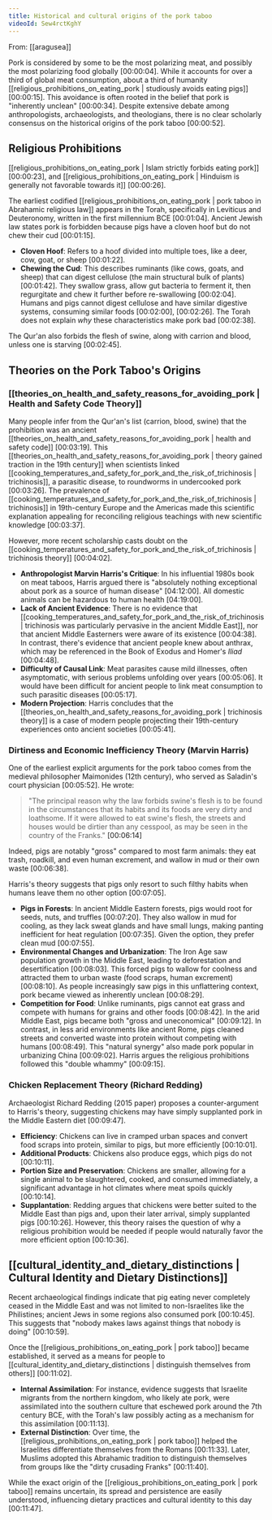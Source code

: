 ```yaml
---
title: Historical and cultural origins of the pork taboo
videoId: Sew4rctKghY
---
```


From: [[aragusea]] <br/> 

Pork is considered by some to be the most polarizing meat, and possibly the most polarizing food globally <a class="yt-timestamp" data-t="00:00:04">[00:00:04]</a>. While it accounts for over a third of global meat consumption, about a third of humanity [[religious_prohibitions_on_eating_pork | studiously avoids eating pigs]] <a class="yt-timestamp" data-t="00:00:15">[00:00:15]</a>. This avoidance is often rooted in the belief that pork is "inherently unclean" <a class="yt-timestamp" data-t="00:00:34">[00:00:34]</a>. Despite extensive debate among anthropologists, archaeologists, and theologians, there is no clear scholarly consensus on the historical origins of the pork taboo <a class="yt-timestamp" data-t="00:00:52">[00:00:52]</a>.

## Religious Prohibitions

[[religious_prohibitions_on_eating_pork | Islam strictly forbids eating pork]] <a class="yt-timestamp" data-t="00:00:23">[00:00:23]</a>, and [[religious_prohibitions_on_eating_pork | Hinduism is generally not favorable towards it]] <a class="yt-timestamp" data-t="00:00:26">[00:00:26]</a>.

The earliest codified [[religious_prohibitions_on_eating_pork | pork taboo in Abrahamic religious law]] appears in the Torah, specifically in Leviticus and Deuteronomy, written in the first millennium BCE <a class="yt-timestamp" data-t="00:01:04">[00:01:04]</a>. Ancient Jewish law states pork is forbidden because pigs have a cloven hoof but do not chew their cud <a class="yt-timestamp" data-t="00:01:15">[00:01:15]</a>.
*   **Cloven Hoof**: Refers to a hoof divided into multiple toes, like a deer, cow, goat, or sheep <a class="yt-timestamp" data-t="00:01:22">[00:01:22]</a>.
*   **Chewing the Cud**: This describes ruminants (like cows, goats, and sheep) that can digest cellulose (the main structural bulk of plants) <a class="yt-timestamp" data-t="00:01:42">[00:01:42]</a>. They swallow grass, allow gut bacteria to ferment it, then regurgitate and chew it further before re-swallowing <a class="yt-timestamp" data-t="00:02:04">[00:02:04]</a>. Humans and pigs cannot digest cellulose and have similar digestive systems, consuming similar foods <a class="yt-timestamp" data-t="00:02:00">[00:02:00]</a>, <a class="yt-timestamp" data-t="00:02:26">[00:02:26]</a>. The Torah does not explain *why* these characteristics make pork bad <a class="yt-timestamp" data-t="00:02:38">[00:02:38]</a>.

The Qur'an also forbids the flesh of swine, along with carrion and blood, unless one is starving <a class="yt-timestamp" data-t="00:02:45">[00:02:45]</a>.

## Theories on the Pork Taboo's Origins

### [[theories_on_health_and_safety_reasons_for_avoiding_pork | Health and Safety Code Theory]]

Many people infer from the Qur'an's list (carrion, blood, swine) that the prohibition was an ancient [[theories_on_health_and_safety_reasons_for_avoiding_pork | health and safety code]] <a class="yt-timestamp" data-t="00:03:19">[00:03:19]</a>. This [[theories_on_health_and_safety_reasons_for_avoiding_pork | theory gained traction in the 19th century]] when scientists linked [[cooking_temperatures_and_safety_for_pork_and_the_risk_of_trichinosis | trichinosis]], a parasitic disease, to roundworms in undercooked pork <a class="yt-timestamp" data-t="00:03:26">[00:03:26]</a>. The prevalence of [[cooking_temperatures_and_safety_for_pork_and_the_risk_of_trichinosis | trichinosis]] in 19th-century Europe and the Americas made this scientific explanation appealing for reconciling religious teachings with new scientific knowledge <a class="yt-timestamp" data-t="00:03:37">[00:03:37]</a>.

However, more recent scholarship casts doubt on the [[cooking_temperatures_and_safety_for_pork_and_the_risk_of_trichinosis | trichinosis theory]] <a class="yt-timestamp" data-t="00:04:02">[00:04:02]</a>.
*   **Anthropologist Marvin Harris's Critique**: In his influential 1980s book on meat taboos, Harris argued there is "absolutely nothing exceptional about pork as a source of human disease" <a class="yt-timestamp" data-t="04:12:00">[04:12:00]</a>. All domestic animals can be hazardous to human health <a class="yt-timestamp" data-t="04:19:00">[04:19:00]</a>.
*   **Lack of Ancient Evidence**: There is no evidence that [[cooking_temperatures_and_safety_for_pork_and_the_risk_of_trichinosis | trichinosis was particularly pervasive in the ancient Middle East]], nor that ancient Middle Easterners were aware of its existence <a class="yt-timestamp" data-t="00:04:38">[00:04:38]</a>. In contrast, there's evidence that ancient people knew about anthrax, which may be referenced in the Book of Exodus and Homer's *Iliad* <a class="yt-timestamp" data-t="00:04:48">[00:04:48]</a>.
*   **Difficulty of Causal Link**: Meat parasites cause mild illnesses, often asymptomatic, with serious problems unfolding over years <a class="yt-timestamp" data-t="00:05:06">[00:05:06]</a>. It would have been difficult for ancient people to link meat consumption to such parasitic diseases <a class="yt-timestamp" data-t="00:05:17">[00:05:17]</a>.
*   **Modern Projection**: Harris concludes that the [[theories_on_health_and_safety_reasons_for_avoiding_pork | trichinosis theory]] is a case of modern people projecting their 19th-century experiences onto ancient societies <a class="yt-timestamp" data-t="00:05:41">[00:05:41]</a>.

### Dirtiness and Economic Inefficiency Theory (Marvin Harris)

One of the earliest explicit arguments for the pork taboo comes from the medieval philosopher Maimonides (12th century), who served as Saladin's court physician <a class="yt-timestamp" data-t="00:05:52">[00:05:52]</a>. He wrote:
> "The principal reason why the law forbids swine's flesh is to be found in the circumstances that its habits and its foods are very dirty and loathsome. If it were allowed to eat swine's flesh, the streets and houses would be dirtier than any cesspool, as may be seen in the country of the Franks." <a class="yt-timestamp" data-t="00:06:14">[00:06:14]</a>

Indeed, pigs are notably "gross" compared to most farm animals: they eat trash, roadkill, and even human excrement, and wallow in mud or their own waste <a class="yt-timestamp" data-t="00:06:38">[00:06:38]</a>.

Harris's theory suggests that pigs only resort to such filthy habits when humans leave them no other option <a class="yt-timestamp" data-t="00:07:05">[00:07:05]</a>.
*   **Pigs in Forests**: In ancient Middle Eastern forests, pigs would root for seeds, nuts, and truffles <a class="yt-timestamp" data-t="00:07:20">[00:07:20]</a>. They also wallow in mud for cooling, as they lack sweat glands and have small lungs, making panting inefficient for heat regulation <a class="yt-timestamp" data-t="00:07:35">[00:07:35]</a>. Given the option, they prefer clean mud <a class="yt-timestamp" data-t="00:07:55">[00:07:55]</a>.
*   **Environmental Changes and Urbanization**: The Iron Age saw population growth in the Middle East, leading to deforestation and desertification <a class="yt-timestamp" data-t="00:08:03">[00:08:03]</a>. This forced pigs to wallow for coolness and attracted them to urban waste (food scraps, human excrement) <a class="yt-timestamp" data-t="00:08:10">[00:08:10]</a>. As people increasingly saw pigs in this unflattering context, pork became viewed as inherently unclean <a class="yt-timestamp" data-t="00:08:29">[00:08:29]</a>.
*   **Competition for Food**: Unlike ruminants, pigs cannot eat grass and compete with humans for grains and other foods <a class="yt-timestamp" data-t="00:08:42">[00:08:42]</a>. In the arid Middle East, pigs became both "gross and uneconomical" <a class="yt-timestamp" data-t="00:09:12">[00:09:12]</a>. In contrast, in less arid environments like ancient Rome, pigs cleaned streets and converted waste into protein without competing with humans <a class="yt-timestamp" data-t="00:08:49">[00:08:49]</a>. This "natural synergy" also made pork popular in urbanizing China <a class="yt-timestamp" data-t="00:09:02">[00:09:02]</a>. Harris argues the religious prohibitions followed this "double whammy" <a class="yt-timestamp" data-t="00:09:15">[00:09:15]</a>.

### Chicken Replacement Theory (Richard Redding)

Archaeologist Richard Redding (2015 paper) proposes a counter-argument to Harris's theory, suggesting chickens may have simply supplanted pork in the Middle Eastern diet <a class="yt-timestamp" data-t="00:09:47">[00:09:47]</a>.
*   **Efficiency**: Chickens can live in cramped urban spaces and convert food scraps into protein, similar to pigs, but more efficiently <a class="yt-timestamp" data-t="00:10:01">[00:10:01]</a>.
*   **Additional Products**: Chickens also produce eggs, which pigs do not <a class="yt-timestamp" data-t="00:10:11">[00:10:11]</a>.
*   **Portion Size and Preservation**: Chickens are smaller, allowing for a single animal to be slaughtered, cooked, and consumed immediately, a significant advantage in hot climates where meat spoils quickly <a class="yt-timestamp" data-t="00:10:14">[00:10:14]</a>.
*   **Supplantation**: Redding argues that chickens were better suited to the Middle East than pigs and, upon their later arrival, simply supplanted pigs <a class="yt-timestamp" data-t="00:10:26">[00:10:26]</a>. However, this theory raises the question of why a religious prohibition would be needed if people would naturally favor the more efficient option <a class="yt-timestamp" data-t="00:10:36">[00:10:36]</a>.

## [[cultural_identity_and_dietary_distinctions | Cultural Identity and Dietary Distinctions]]

Recent archaeological findings indicate that pig eating never completely ceased in the Middle East and was not limited to non-Israelites like the Philistines; ancient Jews in some regions also consumed pork <a class="yt-timestamp" data-t="00:10:45">[00:10:45]</a>. This suggests that "nobody makes laws against things that nobody is doing" <a class="yt-timestamp" data-t="00:10:59">[00:10:59]</a>.

Once the [[religious_prohibitions_on_eating_pork | pork taboo]] became established, it served as a means for people to [[cultural_identity_and_dietary_distinctions | distinguish themselves from others]] <a class="yt-timestamp" data-t="00:11:02">[00:11:02]</a>.
*   **Internal Assimilation**: For instance, evidence suggests that Israelite migrants from the northern kingdom, who likely ate pork, were assimilated into the southern culture that eschewed pork around the 7th century BCE, with the Torah's law possibly acting as a mechanism for this assimilation <a class="yt-timestamp" data-t="00:11:13">[00:11:13]</a>.
*   **External Distinction**: Over time, the [[religious_prohibitions_on_eating_pork | pork taboo]] helped the Israelites differentiate themselves from the Romans <a class="yt-timestamp" data-t="00:11:33">[00:11:33]</a>. Later, Muslims adopted this Abrahamic tradition to distinguish themselves from groups like the "dirty crusading Franks" <a class="yt-timestamp" data-t="00:11:40">[00:11:40]</a>.

While the exact origin of the [[religious_prohibitions_on_eating_pork | pork taboo]] remains uncertain, its spread and persistence are easily understood, influencing dietary practices and cultural identity to this day <a class="yt-timestamp" data-t="00:11:47">[00:11:47]</a>.